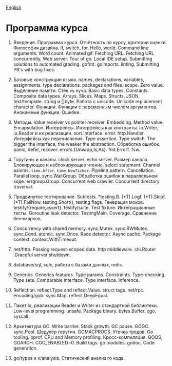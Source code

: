 [English](syllabus-en.md)

# Программа курса

1. Введение. Программа курса. Отчётность по курсу, критерии
   оценки. Философия дизайна. if, switch, for. Hello, world. Command
   line arguments. Word count. Animated gif. Fetching URL. Fetching
   URL concurrently. Web server. Tour of go. Local IDE
   setup. Submitting solutions to automated
   grading. gofmt. goimports. linting. Submitting PR's with bug fixes.

2. Базовые конструкции языка. names, declarations, variables,
   assignments. type declarations. packages and files. scope. Zero
   value. Выделение памяти. Стек vs куча. Basic data
   types. Constants. Composite data types. Arrays. Slices. Maps. Structs.
   JSON. text/template. string и []byte. Работа с unicode. Unicode
   replacement character.
   Функции. Функции с переменным числом аргументов. Анонимные функции. Ошибки.

3. Методы. Value receiver vs pointer receiver. Embedding. Method
   value. Encapsulation. Интерфейсы. Интерфейсы как
   контракты. io.Writer, io.Reader и их
   реализации. sort.Interface. error. http.Handler. Интерфейсы как
   перечисления. Type assertion. Type switch. The bigger the
   interface, the weaker the abstraction. Обработка ошибок. panic,
   defer, recover. errors.{Unwrap,Is,As}. fmt.Errorf. %w.

4. Горутины и каналы. clock server. echo server. Размер
   канала. Блокирующее и неблокирующее чтение. select
   statement. Channel axioms. `time.After`. `time.NewTicker`. Pipeline
   pattern. Cancellation. Parallel loop. sync.WaitGroup. Обработка
   ошибок в параллельном коде. errgroup.Group. Concurrent web
   crawler. Concurrent directory traversal.

5. Продвинутое тестирование. Subtests. *testing.B. (*T).Logf. (*T).Skipf. (*T).FailNow.
   testing.Short(), testing flags. Генерация моков. testify/{require,assert}. testify/suite. Test fixture.
   Интеграционные тесты. Goroutine leak detector. TestingMain. Coverage. Сравнение бенчмарков.

6. Concurrency with shared memory. sync.Mutex. sync.RWMutex. sync.Cond. atomic. sync.Once.
   Race detector. Async cache. Package context. context.WithTimeout.

7. net/http. Passing request-scoped data. http middleware. chi.Router .Graceful server shutdown.

8. database/sql, sqlx, работа с базами данных, redis.

9. Generics. Generics features. Type params. Constraints. Type-checking. Type sets. Comparable interface.
   Type interface. Inference.

10. Reflection. reflect.Type and reflect.Value. struct tags. net/rpc. encoding/gob.
   sync.Map. reflect.DeepEqual.

11. Пакет io, реализации Reader и Writer из стандартной библиотеки.
    Low-level programming. unsafe. Package binary. bytes.Buffer. cgo, syscall.

12. Архитектура GC. Write barrier. Stack growth. GC pause. GOGC. sync.Pool. Шедулер
    горутин. GOMACPROCS. Утечка тредов. Go tooling. pprof. CPU and Memory profiling. Кросс-компиляция. GOOS, GOARCH. CGO_ENABLED=0.
    Build tags. go modules. godoc. Code generation.

13. go/types и x/analysis. Статический анализ го кода.
